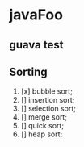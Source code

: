 # javaFoo

## guava test


## Sorting

1. [x] bubble sort;
2. [] insertion sort;
3. [] selection sort;
4. [] merge sort;
5. [] quick sort;
6. [] heap sort;

